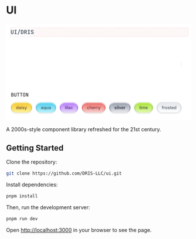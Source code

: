 # UI

![UI/DRIS](./public/assets/og-image.png)

A 2000s-style component library refreshed for the 21st century.

## Getting Started

Clone the repository:

```bash
git clone https://github.com/DRIS-LLC/ui.git
```

Install dependencies:

```bash
pnpm install
```

Then, run the development server:

```bash
pnpm run dev
```

Open [http://localhost:3000](http://localhost:3000) in your browser to see the page.
